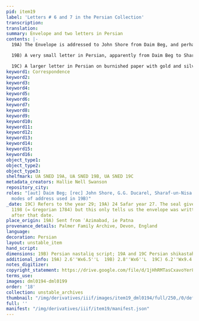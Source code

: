 ```yaml
---
pid: item19
label: 'Letters # 6 and 7 in the Persian Collection'
transcription:
translation:
summary: Envelope and two letters in Persian
contents: |-
  19A) The Envelope is addressed to John Shore from Daim Beg, and perhaps was sent from John Shore to Ducarel. On the envelope is Daim Beg's seal and the words “Fadawi Daim Beg.”

  19B) A very small letter in Persian, apparently from Daim Beg to Sharaf un-Nisa (as it refers to a 'mother' (validah sahibah) and the other two brothers by name as 'bhai') on burnished paper with gold and silver flecks.

  19C) A larger letter in Persian on burnished paper with gold and silver flecks.
keyword1: Correspondence
keyword2:
keyword3:
keyword4:
keyword5:
keyword6:
keyword7:
keyword8:
keyword9:
keyword10:
keyword11:
keyword12:
keyword13:
keyword14:
keyword15:
keyword16:
object_type1:
object_type2:
object_type3:
shelfmark: UA SNED 19A, UA SNED 19B, UA SNED 19C
metadata_creators: Hallie Nell Swanson
repository_city:
roles: "[aut] Daim Beg; [rec] John Shore, G.G. Ducarel, Sharaf-un-Nisa (based on the
  modes of address used in 19B)"
_date: 19C) Refers to the year 29; 19A) 24 Safar year 27. The seal gives hijri year
  1198 (= Gregorian 1784) but this only tells us the envelope was written sometime
  after that date.
place_origin: 19A) Sent from ʿAzimabad, ie Patna
provenance_details: Palmer Family Archive, Devon, England
language:
decoration: Persian
layout: unstable_item
hand_script:
dimensions: 19B) Persian nastaliq script; 19A and 19C Persian shikastah script
additional_info: 19A) 2.6''Wx6.5''L  19B) 2.8''Wx6''L  19C) 6.2''Wx9.4''L
notes_digitizer:
copyright_statement: https://drive.google.com/file/d/1jHhRMTasCxavoYer89Wn8_Xn65nL0sW0/view?usp=sharing
terms_use:
images: dml0194-dml0199
order: '18'
collection: unstable_archives
thumbnail: "/img/derivatives/iiif/images/item19_dml0194/full/250,/0/default.jpg"
full: ''
manifest: "/img/derivatives/iiif/item19/manifest.json"
---
```

